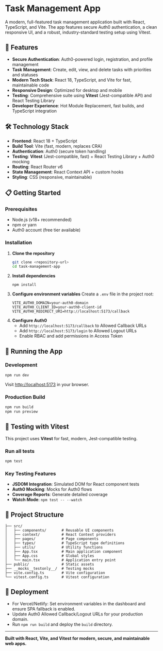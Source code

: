 # Task Management App

A modern, full-featured task management application built with React, TypeScript, and Vite. The app features secure Auth0 authentication, a clean responsive UI, and a robust, industry-standard testing setup using Vitest.

## 🚀 Features

- **Secure Authentication**: Auth0-powered login, registration, and profile management
- **Task Management**: Create, edit, view, and delete tasks with priorities and statuses
- **Modern Tech Stack**: React 18, TypeScript, and Vite for fast, maintainable code
- **Responsive Design**: Optimized for desktop and mobile
- **Testing**: Comprehensive suite using **Vitest** (Jest-compatible API) and React Testing Library
- **Developer Experience**: Hot Module Replacement, fast builds, and TypeScript integration

## 🛠️ Technology Stack

- **Frontend**: React 18 + TypeScript
- **Build Tool**: Vite (fast, modern, replaces CRA)
- **Authentication**: Auth0 (secure token handling)
- **Testing**: **Vitest** (Jest-compatible, fast) + React Testing Library + Auth0 mocking
- **Routing**: React Router v6
- **State Management**: React Context API + custom hooks
- **Styling**: CSS (responsive, maintainable)

## 📋 Getting Started

### Prerequisites
- Node.js (v18+ recommended)
- npm or yarn
- Auth0 account (free tier available)

### Installation

1. **Clone the repository**
   ```bash
   git clone <repository-url>
   cd task-management-app
   ```
2. **Install dependencies**
   ```bash
   npm install
   ```
3. **Configure environment variables**
   Create a `.env` file in the project root:
   ```
   VITE_AUTH0_DOMAIN=your-auth0-domain
   VITE_AUTH0_CLIENT_ID=your-auth0-client-id
   VITE_AUTH0_REDIRECT_URI=http://localhost:5173/callback
   ```
4. **Configure Auth0**
   - Add `http://localhost:5173/callback` to Allowed Callback URLs
   - Add `http://localhost:5173/login` to Allowed Logout URLs
   - Enable RBAC and add permissions in Access Token

## 🚦 Running the App

### Development
```bash
npm run dev
```
Visit [http://localhost:5173](http://localhost:5173) in your browser.

### Production Build
```bash
npm run build
npm run preview
```

## 🧪 Testing with Vitest

This project uses **Vitest** for fast, modern, Jest-compatible testing.

### Run all tests
```bash
npm test
```

### Key Testing Features
- **JSDOM Integration**: Simulated DOM for React component tests
- **Auth0 Mocking**: Mocks for Auth0 flows
- **Coverage Reports**: Generate detailed coverage
- **Watch Mode**: `npm test -- --watch`

## 📁 Project Structure

```
├── src/
│   ├── components/       # Reusable UI components
│   ├── context/          # React Context providers
│   ├── pages/            # Page components
│   ├── types/            # TypeScript type definitions
│   ├── utils/            # Utility functions
│   ├── App.tsx           # Main application component
│   ├── App.css           # Global styles
│   └── main.tsx          # Application entry point
├── public/               # Static assets
├── __mocks__testonly__/  # Testing mocks
├── vite.config.ts        # Vite configuration
└── vitest.config.ts      # Vitest configuration
```

## 🚀 Deployment

- For Vercel/Netlify: Set environment variables in the dashboard and ensure SPA fallback is enabled.
- Update Auth0 Allowed Callback/Logout URLs for your production domain.
- Run `npm run build` and deploy the `build` directory.

---

**Built with React, Vite, and Vitest for modern, secure, and maintainable web apps.**